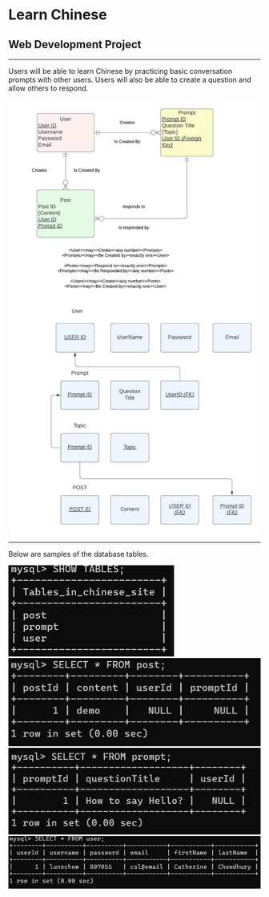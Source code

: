 # Learn Chinese
## Web Development Project
---

Users will be able to learn Chinese by practicing basic conversation prompts with other users. Users will also be able to create a question and allow others to respond. 


![Image](/public/images/Flowchart.jpeg)

---

Below are samples of the database tables. 

![Image](/public/images/databases.jpg)
![Image](/public/images/postDemo.jpg)
![Image](/public/images/promptDemo.jpg)
![Image](/public/images/userDemo.jpg)

